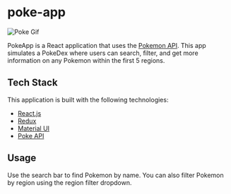 # poke-app

![Poke Gif](./public/poke-deployed.gif)

PokeApp is a React application that uses the [Pokemon API](https://pokeapi.co/). This app simulates a PokeDex where users can search, filter, and get more information on any Pokemon within the first 5 regions.

## Tech Stack

This application is built with the following technologies:

- [React.js](https://reactjs.org/)
- [Redux](https://redux.js.org/)
- [Material UI](https://material-ui.com/)
- [Poke API](https://pokeapi.co/)

## Usage

Use the search bar to find Pokemon by name. You can also filter Pokemon by region using the region filter dropdown.
